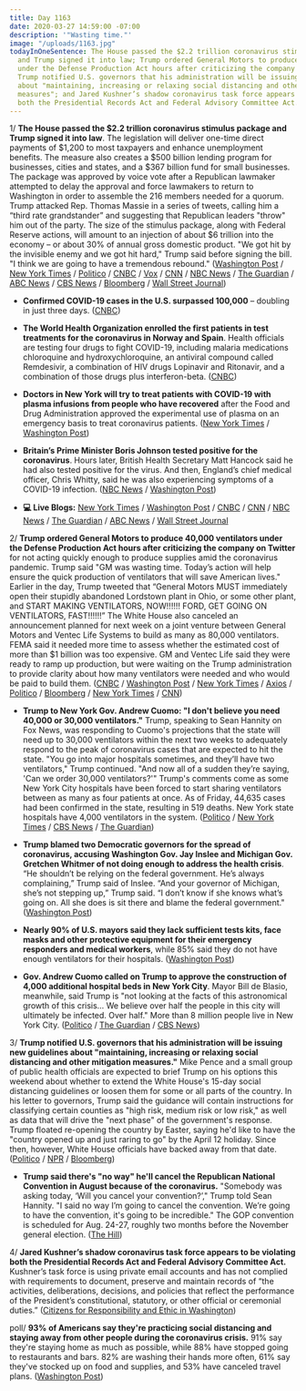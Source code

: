 ```yaml
---
title: Day 1163
date: 2020-03-27 14:59:00 -07:00
description: '"Wasting time."'
image: "/uploads/1163.jpg"
todayInOneSentence: The House passed the $2.2 trillion coronavirus stimulus package
  and Trump signed it into law; Trump ordered General Motors to produce 40,000 ventilators
  under the Defense Production Act hours after criticizing the company on Twitter;
  Trump notified U.S. governors that his administration will be issuing new guidelines
  about "maintaining, increasing or relaxing social distancing and other mitigation
  measures"; and Jared Kushner’s shadow coronavirus task force appears to be violating
  both the Presidential Records Act and Federal Advisory Committee Act.
---
```


1/ **The House passed the $2.2 trillion coronavirus stimulus package and Trump signed it into law**. The legislation will deliver one-time direct payments of $1,200 to most taxpayers and enhance unemployment benefits. The measure also creates a $500 billion lending program for businesses, cities and states, and a $367 billion fund for small businesses. The package was approved by voice vote after a Republican lawmaker attempted to delay the approval and force lawmakers to return to Washington in order to assemble the 216 members needed for a quorum. Trump attacked Rep. Thomas Massie in a series of tweets, calling him a “third rate grandstander” and suggesting that Republican leaders "throw" him out of the party. The size of the stimulus package, along with Federal Reserve actions, will amount to an injection of about $6 trillion into the economy – or about 30% of annual gross domestic product. "We got hit by the invisible enemy and we got hit hard," Trump said before signing the bill. "I think we are going to have a tremendous rebound." ([Washington Post](https://www.washingtonpost.com/us-policy/2020/03/27/congress-coronavirus-house-vote/) / [New York Times](https://www.nytimes.com/2020/03/27/us/politics/coronavirus-house-voting.html) / [Politico](https://www.politico.com/news/2020/03/27/house-vote-2-trillion-coronavirus-package-deal-150869) / [CNBC](https://www.cnbc.com/2020/03/27/house-passes-2-trillion-coronavirus-stimulus-bill-sends-it-to-trump.html) / [Vox](https://www.vox.com/2020/3/27/21196202/house-passes-2-trillion-coronavirus-stimulus-package) / [CNN](https://www.cnn.com/2020/03/27/politics/coronavirus-stimulus-house-vote/index.html) / [NBC News](https://www.nbcnews.com/politics/congress/house-gives-final-passage-2-trillion-coronavirus-stimulus-bill-n1170281) / [The Guardian](https://www.theguardian.com/us-news/2020/mar/27/washington-coronavirus-stimulus-bill-vote) / [ABC News](https://abcnews.go.com/Politics/coronavirus-government-response-updates-drama-house-votes-2t/story?id=69833576) / [CBS News](https://www.cbsnews.com/news/trump-signs-coronavirus-relief-package-today-2020-03-27/) / [Bloomberg](https://www.bloomberg.com/news/articles/2020-03-27/house-approves-2-trillion-virus-relief-bill-sends-to-trump?srnd=premium&sref=MIBMEEoj) / [Wall Street Journal](https://www.wsj.com/articles/house-lawmakers-race-to-washington-to-ensure-coronavirus-stimulus-passes-11585318472?mod=hp_lead_pos1))

* **Confirmed COVID-19 cases in the U.S. surpassed 100,000** – doubling in just three days. ([CNBC](https://www.cnbc.com/2020/03/27/us-coronavirus-cases-top-100000-doubling-in-three-days.html))

* **The World Health Organization enrolled the first patients in test treatments for the coronavirus in Norway and Spain**. Health officials are testing four drugs to fight COVID-19, including malaria medications chloroquine and hydroxychloroquine, an antiviral compound called Remdesivir, a combination of HIV drugs Lopinavir and Ritonavir, and a combination of those drugs plus interferon-beta. ([CNBC](https://www.cnbc.com/2020/03/27/who-officials-enroll-first-patients-from-norway-and-spain-in-historic-coronavirus-drug-trial.html))

* **Doctors in New York will try to treat patients with COVID-19 with plasma infusions from people who have recovered** after the Food and Drug Administration approved the experimental use of plasma on an emergency basis to treat coronavirus patients. ([New York Times](https://www.nytimes.com/2020/03/26/health/plasma-coronavirus-treatment.html) / [Washington Post](https://www.washingtonpost.com/health/2020/03/27/coronavirus-serum-plasma-treatment/))

* **Britain’s Prime Minister Boris Johnson tested positive for the coronavirus**. Hours later, British Health Secretary Matt Hancock said he had also tested positive for the virus. And then, England’s chief medical officer, Chris Whitty, said he was also experiencing symptoms of a COVID-19 infection. ([NBC News](https://www.nbcnews.com/news/world/u-k-prime-minister-boris-johnson-tests-positive-coronavirus-n1170196) / [Washington Post](https://www.washingtonpost.com/world/europe/boris-johnson-coronavirus-positive/2020/03/27/4604585e-7020-11ea-a156-0048b62cdb51_story.html))

* **💻 Live Blogs:** [New York Times](https://www.nytimes.com/2020/03/27/world/coronavirus-news.html) / [Washington Post](https://www.washingtonpost.com/world/2020/03/27/coronavirus-latest-news/) / [CNBC](https://www.cnbc.com/2020/03/27/coronavirus-latest-updates.html) / [CNN](https://www.cnn.com/world/live-news/coronavirus-outbreak-03-27-20-intl-hnk/index.html) / [NBC News](https://www.nbcnews.com/health/health-news/live-blog/live-coronavirus-updates-house-members-race-back-washington-trump-xi-n1170106) / [The Guardian](https://www.theguardian.com/us-news/live/2020/mar/27/coronavirus-us-live-news-trump-stimulus-vote-house-thomas-massie-latest-updates) / [ABC News](https://abcnews.go.com/Health/coronavirus-live-updates-trump-discussed-crisis-great-detail/story?id=69829226) / [Wall Street Journal](https://www.wsj.com/livecoverage/coronavirus)

2/ **Trump ordered General Motors to produce 40,000 ventilators under the Defense Production Act hours after criticizing the company on Twitter** for not acting quickly enough to produce supplies amid the coronavirus pandemic. Trump said "GM was wasting time. Today’s action will help ensure the quick production of ventilators that will save American lives." Earlier in the day, Trump tweeted that “General Motors MUST immediately open their stupidly abandoned Lordstown plant in Ohio, or some other plant, and START MAKING VENTILATORS, NOW!!!!!! FORD, GET GOING ON VENTILATORS, FAST!!!!!!” The White House also canceled an announcement planned for next week on a joint venture between General Motors and Ventec Life Systems to build as many as 80,000 ventilators. FEMA said it needed more time to assess whether the estimated cost of more than $1 billion was too expensive. GM and Ventec Life said they were ready to ramp up production, but were waiting on the Trump administration to provide clarity about how many ventilators were needed and who would be paid to build them. ([CNBC](https://www.cnbc.com/2020/03/27/trump-orders-general-motors-to-make-ventilators-under-defense-production-act.html) / [Washington Post](https://www.washingtonpost.com/politics/trump-raises-prospect-of-ordering-gm-ford-to-manufacture-ventilators/2020/03/27/92f82db6-7043-11ea-aa80-c2470c6b2034_story.html) / [New York Times](https://www.nytimes.com/2020/03/27/us/politics/coronavirus-trump-ventilators-gm-ventec.html) / [Axios](https://www.axios.com/trump-coronavirus-general-motors-ventec-4535ea18-aaf9-4ab0-8753-7fd4aa368ca2.html) / [Politico](https://www.politico.com/news/2020/03/27/trump-slams-gm-over-ventilator-production-delays-costs-151885) / [Bloomberg](https://www.bloomberg.com/news/articles/2020-03-27/trump-threatens-to-force-gm-to-move-faster-on-ventilators?srnd=premium&sref=MIBMEEoj) / [New York Times](https://www.nytimes.com/2020/03/26/us/politics/coronavirus-ventilators-trump.html) / [CNN](https://www.cnn.com/2020/03/27/politics/white-house-general-motors-ventilators-coronavirus/))

* **Trump to New York Gov. Andrew Cuomo: "I don't believe you need 40,000 or 30,000 ventilators."** Trump, speaking to Sean Hannity on Fox News, was responding to Cuomo's projections that the state will need up to 30,000 ventilators within the next two weeks to adequately respond to the peak of coronavirus cases that are expected to hit the state. "You go into major hospitals sometimes, and they’ll have two ventilators," Trump continued. "And now all of a sudden they’re saying, 'Can we order 30,000 ventilators?'" Trump's comments come as some New York City hospitals have been forced to start sharing ventilators between as many as four patients at once. As of Friday, 44,635 cases had been confirmed in the state, resulting in 519 deaths. New York state hospitals have 4,000 ventilators in the system. ([Politico](https://www.politico.com/news/2020/03/26/trump-ventilators-coronavirus-151311) / [New York Times](https://www.nytimes.com/2020/03/26/health/coronavirus-ventilator-sharing.html) / [CBS News](https://www.cbsnews.com/news/trump-hannity-coronavirus-ventilators-new-york-30000/) / [The Guardian](https://www.theguardian.com/us-news/2020/mar/27/trump-ventilators-coronavirus-cuomo-new-york))

* **Trump blamed two Democratic governors for the spread of coronavirus, accusing Washington Gov. Jay Inslee and Michigan Gov. Gretchen Whitmer of not doing enough to address the health crisis**. “He shouldn’t be relying on the federal government. He’s always complaining,” Trump said of Inslee. “And your governor of Michigan, she’s not stepping up,” Trump said. “I don’t know if she knows what’s going on. All she does is sit there and blame the federal government." ([Washington Post](https://www.washingtonpost.com/nation/2020/03/27/coronavirus-trump-fox-ventilator/))

* **Nearly 90% of U.S. mayors said they lack sufficient tests kits, face masks and other protective equipment for their emergency responders and medical workers**, while 85% said they do not have enough ventilators for their hospitals. ([Washington Post](https://www.washingtonpost.com/national/coronavirus-mayors-mask-equipment-shortage/2020/03/27/fc2a45a4-701f-11ea-96a0-df4c5d9284af_story.html))

* **Gov. Andrew Cuomo called on Trump to approve the construction of 4,000 additional hospital beds in New York City**. Mayor Bill de Blasio, meanwhile, said Trump is "not looking at the facts of this astronomical growth of this crisis… We believe over half the people in this city will ultimately be infected. Over half." More than 8 million people live in New York City. ([Politico](https://www.politico.com/states/new-york/albany/story/2020/03/27/cuomo-calls-on-trump-to-build-field-hospitals-throughout-the-city-1269371) / [The Guardian](https://www.theguardian.com/us-news/2020/mar/27/new-york-coronavirus-help-de-blasio-urges-trump-us-hotspots-emerge) / [CBS News](https://www.cbsnews.com/news/mayor-bill-de-blasio-projects-that-over-half-of-new-york-city-will-become-infected-coronavirus/))

3/ **Trump notified U.S. governors that his administration will be issuing new guidelines about "maintaining, increasing or relaxing social distancing and other mitigation measures."**  Mike Pence and a small group of public health officials are expected to brief Trump on his options this weekend about whether to extend the White House's 15-day social distancing guidelines or loosen them for some or all parts of the country. In his letter to governors, Trump said the guidance will contain instructions for classifying certain counties as "high risk, medium risk or low risk," as well as data that will drive the "next phase" of the government's response. Trump floated re-opening the country by Easter, saying he'd like to have the "country opened up and just raring to go" by the April 12 holiday. Since then, however, White House officials have backed away from that date. ([Politico](https://www.politico.com/news/2020/03/27/trump-reopen-country-coronavirus-151841) / [NPR](https://www.npr.org/2020/03/26/822049287/read-president-trumps-letter-to-governors-on-new-coronavirus-guidelines) / [Bloomberg](https://www.bloomberg.com/news/articles/2020-03-27/how-trump-picked-easter-as-back-to-normal-date-despite-outbreak?srnd=premium&sref=MIBMEEoj))

* **Trump said there's "no way" he'll cancel the Republican National Convention in August because of the coronavirus.** "Somebody was asking today, ‘Will you cancel your convention?’," Trump told Sean Hannity. "I said no way I’m going to cancel the convention. We’re going to have the convention, it's going to be incredible." The GOP convention is scheduled for Aug. 24-27, roughly two months before the November general election. ([The Hill](https://thehill.com/homenews/administration/489790-trump-says-no-way-hell-cancel-gop-convention-in-august))

4/ **Jared Kushner’s shadow coronavirus task force appears to be violating both the Presidential Records Act and Federal Advisory Committee Act.** Kushner’s task force is using private email accounts and has not complied with requirements to document, preserve and maintain records of “the activities, deliberations, decisions, and policies that reflect the performance of the President’s constitutional, statutory, or other official or ceremonial duties.” ([Citizens for Responsibility and Ethic in Washington](https://www.citizensforethics.org/press-release/kushners-shadow-task-force-violate-multiple-laws/))

poll/ **93% of Americans say they're practicing social distancing and staying away from other people during the coronavirus crisis.** 91% say they're staying home as much as possible, while 88% have stopped going to restaurants and bars. 82% are washing their hands more often, 61% say they've stocked up on food and supplies, and 53% have canceled travel plans. ([Washington Post](https://www.washingtonpost.com/politics/poll-finds-universal-lifestyle-changes-rising-stress-and-growing-fears-about-catching-coronavirus/2020/03/26/11360bb2-6f5e-11ea-b148-e4ce3fbd85b5_story.html))